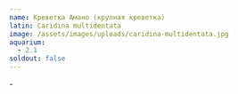 ```yaml
---
name: Креветка Амано (крупная креветка)
latin: Caridina multidentata
image: /assets/images/uploads/caridina-multidentata.jpg
aquarium:
  - 2.1
soldout: false
---
```

\-
